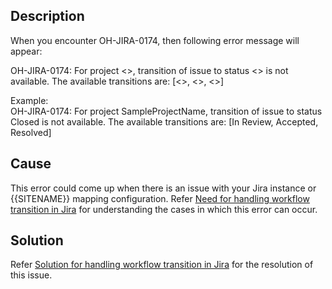 ## Description
When you encounter OH-JIRA-0174, then following error message will appear:

OH-JIRA-0174: For project <<Project Name>>, transition of issue to status <<State Which is going to be set in Jira>> is not available. The available transitions are: [<<Available Status1>>, <<Available Status2>>, <<Available Status3>>]

Example:  
OH-JIRA-0174: For project SampleProjectName, transition of issue to status Closed is not available. The available transitions are: [In Review, Accepted, Resolved]

## Cause
This error could come up when there is an issue with your Jira instance or {{SITENAME}} mapping configuration. Refer [Need for handling workflow transition in Jira](../../../../connectors/jira.md#need-for-handling-workflow-transition) for understanding the cases in which this error can occur.

## Solution
Refer [Solution for handling workflow transition in Jira](../../../../connectors/jira.md#solution-for-handling-workflow-transition) for the resolution of this issue.

